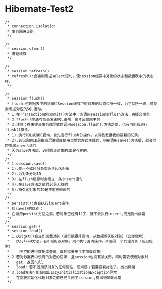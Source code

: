 # Hibernate-Test2
  
  	/*
	 * connection.isolation
	 * 事务隔离级别 
	 */  
    
	/*
	 * session.clear()
	 * 清理缓存
	 */
      
	/*
	 * session.refresh()
	 * refresh():会强制发送select语句，使session缓存中对象的状态和数据表中的状态一样。
	 */
	
	/*
	 * session.flush()
	 * flush:使数据表中的记录和Session缓存中的对象的状态保持一致，为了保持一致，可能会发送对应的SQL语句。
	 * 1.在Transaction的commit()方法中：先调用session的flush方法，再提交事务
	 * 2.flush()方法可能会发送SQL语句，但不会提交事务
	 * 3.注意：在未提交事务或显式的调用session.flush()方法之前，也有可能会进行flush()操作。
	 * 1).执行HQL或QBC查询，会先进行flush()操作，以得到数据表的最新的记录。
	 * 2).若记录的ID是由底层数据库使用自增的方式生成的，则在调用save()方法后，就会立即发送insert语句
	 * 因为save方法后，必须保证对象的ID是存在的。
	 */
	/*
	 * 1.session.save()
	 * 1).使一个临时对象变为持久化对象
	 * 2).为对象分配ID
	 * 3).在flush缓存时会发送一条insert语句
	 * 4).在save方法之前的id是无效的
	 * 5).持久化对象的ID是不能被修改的
	 */
	/*
	 * persist():也会执行insert操作
	 * 和save()的区别：
	 * 在调用persist方法之前，若对象已经有ID了，就不会执行insert,而是抛出异常
	 */
	/*
	 * session.get()
	 * session.load()
	 * 1.执行get()会立即加载对象（进行数据库查询，从数据库获取对象）（立即检索）
	 *   执行load方法，若不适用该对象，则不执行查询操作，而返回一个代理对象（延迟检索）
	 *   （不立即进行数据库查询，直到需要用了才加载对象）
	 * 2.若对数据表中没有的对应的记录，且session也没有被关闭，同时需要使用对象时：
	 *   get: 返回null
	 *   load: 若不适用该对象的任何属性，没问题；若需要初始化了，抛出异常
	 * 3.load方法可能会抛出LazyInitializationException异常
	 *   在需要初始化代理对象之前已经关闭了session,抛出懒加载异常
	 */
